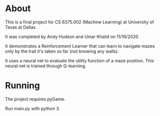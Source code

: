 # About

This is a final project for CS 6375.002 (Machine Learning) at University of Texas at Dallas.

It was completed by Andy Hudson and Umar Khalid on 11/19/2020.

It demonstrates a Reinforcement Learner that can learn to navigate mazes only by the trail it's taken so far (not knowing any walls).

It uses a neural net to evaluate the utility function of a maze position. This neural net is trained through Q-learning.

# Running

The project requires pyGame.

Run main.py with python 3.
